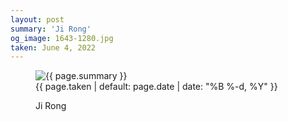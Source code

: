 ```yaml
---
layout: post
summary: 'Ji Rong'
og_image: 1643-1280.jpg
taken: June 4, 2022
---
```


<figure class="post" data-src="{{ site.assets_url }}/{{ page.og_image }}">
<img alt="{{ page.summary }}" sizes="(min-width: 700px) 50vw, calc(100vw - 2rem)" src="{{ site.assets_url }}/1643-640.jpg" srcset="{{ site.assets_url }}/1643-320.jpg 320w, {{ site.assets_url }}/1643-640.jpg 640w, {{ site.assets_url }}/1643-960.jpg 960w, {{ site.assets_url }}/1643-1280.jpg 1280w"/>
<figcaption>
<time>{{ page.taken | default: page.date | date: "%B %-d, %Y" }}</time>
<p>Ji Rong</p>
</figcaption>
</figure>
